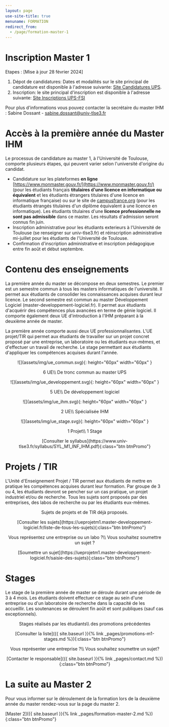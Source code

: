 ```yaml
---
layout: page
use-site-title: true
menuname: FORMATION
redirect_from:
  - /page/formation-master-1
---
```


# Inscription Master 1


Etapes : [Mise à jour 28 février 2024]

1. Dépot de candidatures: Dates et modalités sur le site principal de candidature est disponible à l'adresse suivante: [Site Candidatures UPS](https://www.univ-tlse3.fr/candidatures/candidature-en-licence-ou-master).
2. Inscription: le site principal d'inscription est disponible à l'adresse suivante: [Site Inscriptions UPS-FSI](https://www.univ-tlse3.fr/inscriptions/inscriptions-administratives-1)

Pour plus d'informations vous pouvez contacter la secrétaire du master IHM :
Sabine Dossant - [sabine.dossant@univ-tlse3.fr](mailto:sabine.dossant@univ-tlse3.fr)


# Accès à la première année du Master IHM

Le processus de candidature au master 1, à l'Université de Toulouse, comporte plusieurs étapes, qui peuvent varier selon l'université d'origine du candidat.

* Candidature sur les plateformes **en ligne** [https://www.monmaster.gouv.fr/](https://www.monmaster.gouv.fr/) 
(pour les étudiants français **titulaires d'une licence en informatique ou équivalent** et 
les étudiants étrangers titulaires d'une licence en informatique française) ou sur le 
site de [campusfrance.org](https://www.campusfrance.org/) (pour les étudiants étrangés titulaires d'un diplôme équivalent à une licence en informatique).
Les étudiants titulaires d'une **licence professionnelle ne sont pas admissible** dans ce master. Les résultats d'admission seront connus fin juin.
* Inscription administrative pour les étudiants exterieurs à l'Université de Toulouse (se renseigner sur univ-tlse3.fr) 
et réinscription administrative mi-juillet pour les étudiants de l'Université de Toulouse.
* Confirmation d'inscription administrative et inscription pédagogique entre fin août et début septembre.
 

# Contenu des enseignements

La première année du master se décompose en deux semestres. Le premier est un semestre commun à tous les masters informatiques de l'université. 
Il permet aux étudiants de consolider les connaissances acquises durant leur licence.
Le second semestre est commun au master Développement Logiciel (master-developpement-logiciel.fr). Il permet aux étudiants d'acquérir des compétences plus avancées en terme de génie logiciel. 
Il comporte également deux UE d'introduction à l'IHM préparant à la deuxième année de master.

La première année comporte aussi deux UE professionnalisantes. 
L'UE projet/TIR qui permet aux étudiants de travailler sur un projet concret proposé par une entreprise, un laboratoire ou les étudiants eux-mêmes, et d'effectuer un travail de recherche. 
Le stage permettant aux étudiants d'appliquer les compétences acquises durant l'année.

<div class="row">
<div class="col-sm-3">
<p style="text-align:center">
![](assets/img/ue_commun.svg){: height="60px" width="60px" }
</p>
<p style="text-align:center">
6 UE\\
De tronc commun au master UPS
</p>
</div>
<div class="col-sm-3">
<p style="text-align:center">
![](assets/img/ue_developpement.svg){: height="60px" width="60px" }
</p>
<p style="text-align:center">
5 UE\\
De développement logiciel
</p>
</div>
<div class="col-sm-3">
<p style="text-align:center">
![](assets/img/ue_ihm.svg){: height="60px" width="60px" }
</p>
<p style="text-align:center">
2 UE\\
Spécialisée IHM
</p>
</div>
<div class="col-sm-3">
<p style="text-align:center">
![](assets/img/ue_stage.svg){: height="60px" width="60px" }
</p>
<p style="text-align:center">
1 Projet\\
1 Stage
</p>
</div>
</div>
 
<p style="text-align:center">
[Consulter le syllabus](https://www.univ-tlse3.fr/syllabus/SYL_M1_INF_IHM.pdf){:class="btn btnPromo"}
</p>

# Projets / TIR

L'Unité d'Enseignement Projet / TIR permet aux étudiants de mettre en pratique les compétences acquises durant leur formation. 
Par groupe de 3 ou 4, les étudiants devront se pencher sur un cas pratique, un projet industriel et/ou de recherche. 
Tous les sujets sont proposés par des entreprises, des labos de recherche ou par les étudiants eux-mêmes.

<div class="row">
<div class="col-sm-6">
<p style="text-align:center">
Sujets de projets et de TIR déjà proposés.
</p>
<p style="text-align:center">
[Consulter les sujets](https://ueprojetm1.master-developpement-logiciel.fr/liste-de-tous-les-sujets){:class="btn btnPromo"}
</p>
</div>
<div class="col-sm-6">
<p style="text-align:center">
Vous représentez une entreprise ou un labo ?\\
Vous souhaitez soumettre un sujet ?
</p>
<p style="text-align:center">
[Soumettre un sujet](https://ueprojetm1.master-developpement-logiciel.fr/saisie-des-sujets){:class="btn btnPromo"}
</p>
</div>
</div>


# Stages

Le stage de la première année de master se déroule durant une période de 3 à 4 mois. 
Les étudiants doivent effectuer ce stage au sein d'une entreprise ou d'un laboratoire de recherche dans la capacité de les accueillir. 
Les soutenances se déroulent fin août et sont publiques (sauf cas exceptionnels).

<div class="row">
<div class="col-sm-6">
<p style="text-align:center">
Stages réalisés par les étudiants\\
des promotions précédentes
</p>
<p style="text-align:center">
[Consulter la liste]({{ site.baseurl }}{% link _pages/promotions-m1-stages.md %}){:class="btn btnPromo"}
</p>
</div>
<div class="col-sm-6">
<p style="text-align:center">
Vous représenter une entreprise ?\\
Vous souhaitez soumettre un sujet?
</p>
<p style="text-align:center">
[Contacter le responsable]({{ site.baseurl }}{% link _pages/contact.md %}){:class="btn btnPromo"}
</p>
</div>
</div>

# La suite au Master 2

Pour vous informer sur le déroulement de la formation lors de la deuxième année du master rendez-vous sur la page du master 2.

[Master 2]({{ site.baseurl }}{% link _pages/formation-master-2.md %}){:class="btn btnPromo"}
